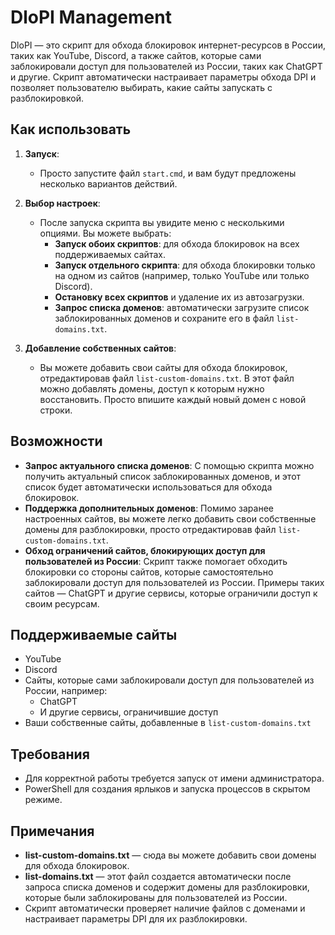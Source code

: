 # DloPI Management

DloPI — это скрипт для обхода блокировок интернет-ресурсов в России, таких как YouTube, Discord, а также сайтов, которые сами заблокировали доступ для пользователей из России, таких как ChatGPT и другие. Скрипт автоматически настраивает параметры обхода DPI и позволяет пользователю выбирать, какие сайты запускать с разблокировкой.

## Как использовать

1. **Запуск**:
   - Просто запустите файл `start.cmd`, и вам будут предложены несколько вариантов действий.

2. **Выбор настроек**:
   - После запуска скрипта вы увидите меню с несколькими опциями. Вы можете выбрать:
     - **Запуск обоих скриптов**: для обхода блокировок на всех поддерживаемых сайтах.
     - **Запуск отдельного скрипта**: для обхода блокировки только на одном из сайтов (например, только YouTube или только Discord).
     - **Остановку всех скриптов** и удаление их из автозагрузки.
     - **Запрос списка доменов**: автоматически загрузите список заблокированных доменов и сохраните его в файл `list-domains.txt`.

3. **Добавление собственных сайтов**:
   - Вы можете добавить свои сайты для обхода блокировок, отредактировав файл `list-custom-domains.txt`. В этот файл можно добавлять домены, доступ к которым нужно восстановить. Просто впишите каждый новый домен с новой строки.

## Возможности

- **Запрос актуального списка доменов**: С помощью скрипта можно получить актуальный список заблокированных доменов, и этот список будет автоматически использоваться для обхода блокировок.
- **Поддержка дополнительных доменов**: Помимо заранее настроенных сайтов, вы можете легко добавить свои собственные домены для разблокировки, просто отредактировав файл `list-custom-domains.txt`.
- **Обход ограничений сайтов, блокирующих доступ для пользователей из России**: Скрипт также помогает обходить блокировки со стороны сайтов, которые самостоятельно заблокировали доступ для пользователей из России. Примеры таких сайтов — ChatGPT и другие сервисы, которые ограничили доступ к своим ресурсам.

## Поддерживаемые сайты

- YouTube
- Discord
- Сайты, которые сами заблокировали доступ для пользователей из России, например:
  - ChatGPT
  - И другие сервисы, ограничившие доступ
- Ваши собственные сайты, добавленные в `list-custom-domains.txt`

## Требования

- Для корректной работы требуется запуск от имени администратора.
- PowerShell для создания ярлыков и запуска процессов в скрытом режиме.

## Примечания

- **list-custom-domains.txt** — сюда вы можете добавить свои домены для обхода блокировок.
- **list-domains.txt** — этот файл создается автоматически после запроса списка доменов и содержит домены для разблокировки, которые были заблокированы для пользователей из России.
- Скрипт автоматически проверяет наличие файлов с доменами и настраивает параметры DPI для их разблокировки.